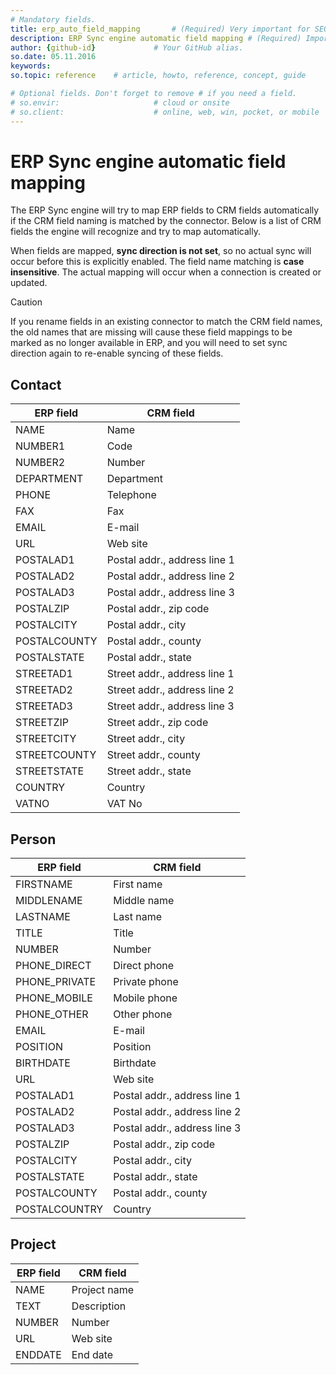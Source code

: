 ```yaml
---
# Mandatory fields.
title: erp_auto_field_mapping       # (Required) Very important for SEO.
description: ERP Sync engine automatic field mapping # (Required) Important for SEO.
author: {github-id}             # Your GitHub alias.
so.date: 05.11.2016
keywords:
so.topic: reference    # article, howto, reference, concept, guide

# Optional fields. Don't forget to remove # if you need a field.
# so.envir:                     # cloud or onsite
# so.client:                    # online, web, win, pocket, or mobile
---
```


# ERP Sync engine automatic field mapping

The ERP Sync engine will try to map ERP fields to CRM fields automatically if the CRM field naming is matched by the connector. Below is a list of CRM fields the engine will recognize and try to map automatically.

When fields are mapped, **sync direction is not set**, so no actual sync will occur before this is explicitly enabled. The field name matching is **case insensitive**. The actual mapping will occur when a connection is created or updated.

> [!CAUTION]
> If you rename fields in an existing connector to match the CRM field names, the old names that are missing will cause these field mappings to be marked as no longer available in ERP, and you will need to set sync direction again to re-enable syncing of these fields.

## Contact

| ERP field | CRM field |
|---|---|
| NAME         | Name                         |
| NUMBER1      | Code                         |
| NUMBER2      | Number                       |
| DEPARTMENT   | Department                   |
| PHONE        | Telephone                    |
| FAX          | Fax                          |
| EMAIL        | E-mail                       |
| URL          | Web site                     |
| POSTALAD1    | Postal addr., address line 1 |
| POSTALAD2    | Postal addr., address line 2 |
| POSTALAD3    | Postal addr., address line 3 |
| POSTALZIP    | Postal addr., zip code       |
| POSTALCITY   | Postal addr., city           |
| POSTALCOUNTY | Postal addr., county         |
| POSTALSTATE  | Postal addr., state          |
| STREETAD1    | Street addr., address line 1 |
| STREETAD2    | Street addr., address line 2 |
| STREETAD3    | Street addr., address line 3 |
| STREETZIP    | Street addr., zip code       |
| STREETCITY   | Street addr., city           |
| STREETCOUNTY | Street addr., county         |
| STREETSTATE  | Street addr., state          |
| COUNTRY      | Country                      |
| VATNO        | VAT No                       |

## Person

| ERP field | CRM field |
|---|---|
| FIRSTNAME      | First name                   |
| MIDDLENAME     | Middle name                  |
| LASTNAME       | Last name                    |
| TITLE          | Title                        |
| NUMBER         | Number                       |
| PHONE\_DIRECT  | Direct phone                 |
| PHONE\_PRIVATE | Private phone                |
| PHONE\_MOBILE  | Mobile phone                 |
| PHONE\_OTHER   | Other phone                  |
| EMAIL          | E-mail                       |
| POSITION       | Position                     |
| BIRTHDATE      | Birthdate                    |
| URL            | Web site                     |
| POSTALAD1      | Postal addr., address line 1 |
| POSTALAD2      | Postal addr., address line 2 |
| POSTALAD3      | Postal addr., address line 3 |
| POSTALZIP      | Postal addr., zip code       |
| POSTALCITY     | Postal addr., city           |
| POSTALSTATE    | Postal addr., state          |
| POSTALCOUNTY   | Postal addr., county         |
| POSTALCOUNTRY  | Country                      |

## Project

| ERP field | CRM field |
|---|---|
| NAME    | Project name |
| TEXT    | Description  |
| NUMBER  | Number       |
| URL     | Web site     |
| ENDDATE | End date     |

